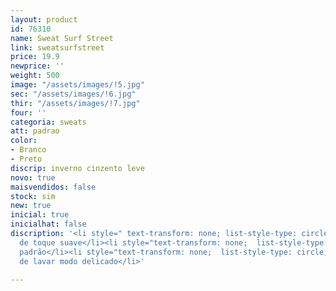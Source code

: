 ```yaml
---
layout: product
id: 76310
name: Sweat Surf Street
link: sweatsurfstreet
price: 19.9
newprice: ''
weight: 500
image: "/assets/images/!5.jpg"
sec: "/assets/images/!6.jpg"
thir: "/assets/images/!7.jpg"
four: ''
categoria: sweats
att: padrao
color:
- Branco
- Preto
discrip: inverno cinzento leve
novo: true
maisvendidos: false
stock: sim
new: true
inicial: true
inicialhat: false
discription: '<li style=" text-transform: none; list-style-type: circle; ">Tecido
  de toque suave</li><li style="text-transform: none;  list-style-type: circle; ">Sweat
  padrão</li><li style="text-transform: none;  list-style-type: circle; ">Máquina
  de lavar modo delicado</li>'

---
```

